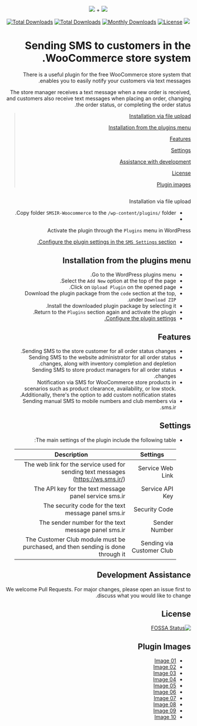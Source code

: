 <p align="center">
<img src="https://user-images.githubusercontent.com/3329008/111814382-a31bc700-88ef-11eb-94e2-41dd10c0d2b1.png" /> + 
<img src="https://user-images.githubusercontent.com/3329008/111814402-a8791180-88ef-11eb-8c68-79cc872bc9fb.png" />
</p>
<p align="center">
  <a href="https://packagist.org/packages/pejmankheyri/smsir-woocommerce"><img src="https://poser.pugx.org/pejmankheyri/smsir-woocommerce/v/stable" alt="Total Downloads"></a>
<a href="https://packagist.org/packages/pejmankheyri/smsir-woocommerce"><img src="https://img.shields.io/packagist/dt/pejmankheyri/smsir-woocommerce" alt="Total Downloads"></a>
  <a href="https://packagist.org/packages/pejmankheyri/smsir-woocommerce"><img src="https://poser.pugx.org/pejmankheyri/smsir-woocommerce/d/monthly" alt="Monthly Downloads"></a>
<a href="https://packagist.org/packages/pejmankheyri/smsir-woocommerce"><img src="https://img.shields.io/github/license/pejmankheyri/smsir-woocommerce" alt="License"></a>
<a href="https://app.fossa.com/projects/git%2Bgithub.com%2Fpejmankheyri%2FSMSIR-Woocommerce?ref=badge_shield" alt="FOSSA Status"><img src="https://app.fossa.com/api/projects/git%2Bgithub.com%2Fpejmankheyri%2FSMSIR-Woocommerce.svg?type=shield"/></a>
</p>
<div dir="rtl">

# Sending SMS to customers in the WooCommerce store system.

 There is a useful plugin for the free WooCommerce store system that enables you to easily notify your customers via text messages.

 The store manager receives a text message when a new order is received, and customers also receive text messages when placing an order, changing the order status, or completing the order status.

> [Installation via file upload](https://github.com/pejmankheyri/SMSIR-Woocommerce#%D9%86%D8%B5%D8%A8-%D8%A8%D8%A7-%D8%A2%D9%BE%D9%84%D9%88%D8%AF-%D9%81%D8%A7%DB%8C%D9%84)
> 
> [Installation from the plugins menu](https://github.com/pejmankheyri/SMSIR-Woocommerce#%D9%86%D8%B5%D8%A8-%D8%A7%D8%B2-%D9%85%D9%86%D9%88%DB%8C-%D8%A7%D9%81%D8%B2%D9%88%D9%86%D9%87-%D9%87%D8%A7)
> 
> [Features](https://github.com/pejmankheyri/SMSIR-Woocommerce#%D8%A7%D9%85%DA%A9%D8%A7%D9%86%D8%A7%D8%AA)
> 
> [Settings](https://github.com/pejmankheyri/SMSIR-Woocommerce#%D8%AA%D9%86%D8%B8%DB%8C%D9%85%D8%A7%D8%AA)
> 
> [Assistance with development](https://github.com/pejmankheyri/SMSIR-Woocommerce#%DA%A9%D9%85%DA%A9-%D8%A8%D9%87-%D8%AA%D9%88%D8%B3%D8%B9%D9%87)
> 
> [License](https://github.com/pejmankheyri/SMSIR-Woocommerce#%D9%84%D8%A7%DB%8C%D8%B3%D9%86%D8%B3)
> 
> [
Plugin images](https://github.com/pejmankheyri/SMSIR-Woocommerce#%D8%AA%D8%B5%D8%A7%D9%88%DB%8C%D8%B1-%D8%A7%D9%81%D8%B2%D9%88%D9%86%D9%87)

## 
Installation via file upload

* Copy folder `SMSIR-Woocommerce` to the `/wp-content/plugins/` folder.
* 
Activate the plugin through the `Plugins` menu in WordPress
* [Configure the plugin settings in the `SMS Settings` section.](https://github.com/pejmankheyri/SMSIR-Woocommerce#%D8%AA%D9%86%D8%B8%DB%8C%D9%85%D8%A7%D8%AA)

## Installation from the plugins menu

* Go to the WordPress plugins menu.
* Select the `Add New` option at the top of the page.
* Click on `Upload Plugin` on the opened page.
* Download the plugin package from the `code` section at the top, under `Download ZIP`.
* Install the downloaded plugin package by selecting it.
* Return to the `Plugins` section again and activate the plugin.
* [Configure the plugin settings.](https://github.com/pejmankheyri/SMSIR-Woocommerce#%D8%AA%D9%86%D8%B8%DB%8C%D9%85%D8%A7%D8%AA)

## Features

* Sending SMS to the store customer for all order status changes.
* Sending SMS to the website administrator for all order status changes, along with inventory completion and depletion.
* Sending SMS to store product managers for all order status changes.
* Notification via SMS for WooCommerce store products in scenarios such as product clearance, availability, or low stock. Additionally, there's the option to add custom notification states.
* Sending manual SMS to mobile numbers and club members via sms.ir.

## Settings

* The main settings of the plugin include the following table:

    | Settings | Description |
    | ------ | ------ |
    | Service Web Link | The web link for the service used for sending text messages (https://ws.sms.ir/) |
    | Service API Key | The API key for the text message panel service sms.ir |
    | Security Code | The security code for the text message panel sms.ir |
    | Sender Number | The sender number for the text message panel sms.ir |
    | Sending via Customer Club | The Customer Club module must be purchased, and then sending is done through it |

## Development Assistance

We welcome Pull Requests.
For major changes, please open an issue first to discuss what you would like to change.
## License

[![FOSSA Status](https://app.fossa.com/api/projects/git%2Bgithub.com%2Fpejmankheyri%2FSMSIR-Woocommerce.svg?type=large)](https://app.fossa.com/projects/git%2Bgithub.com%2Fpejmankheyri%2FSMSIR-Woocommerce?ref=badge_large)

</div>

<div dir="rtl">

## Plugin Images

* <a href="https://user-images.githubusercontent.com/3329008/111809094-dc513880-88e9-11eb-9528-eae9e7b8dd0a.png" target="_blank">Image 01</a>
* <a href="https://user-images.githubusercontent.com/3329008/111809118-e3784680-88e9-11eb-83e1-f7fb1c2197d8.png" target="_blank">Image 02</a>
* <a href="https://user-images.githubusercontent.com/3329008/111809367-29350f00-88ea-11eb-903c-daee799a5696.png" target="_blank">Image 03</a>
* <a href="https://user-images.githubusercontent.com/3329008/111809616-6a2d2380-88ea-11eb-8d84-367900d0b9d9.png" target="_blank">Image 04</a>
* <a href="https://user-images.githubusercontent.com/3329008/111810246-08b98480-88eb-11eb-98d1-0e2961c1f3b4.png" target="_blank">Image 05</a>
* <a href="https://user-images.githubusercontent.com/3329008/111810273-1111bf80-88eb-11eb-844e-bbca96171e10.png" target="_blank">Image 06</a>
* <a href="https://user-images.githubusercontent.com/3329008/111810293-1838cd80-88eb-11eb-9257-00bcf7eaacba.png" target="_blank">Image 07</a>
* <a href="https://user-images.githubusercontent.com/3329008/111810313-1ec74500-88eb-11eb-9301-30daf6fc5000.png" target="_blank">Image 08</a>
* <a href="https://user-images.githubusercontent.com/3329008/111810341-2686e980-88eb-11eb-90bb-86958d865525.png" target="_blank">Image 09</a>
* <a href="https://user-images.githubusercontent.com/3329008/111810366-30105180-88eb-11eb-8993-8376d18e0faf.png" target="_blank">Image 10</a>

</div>
